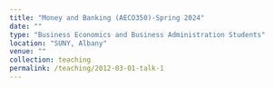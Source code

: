 ```yaml
---
title: "Money and Banking (AECO350)-Spring 2024"
date: ""
type: "Business Economics and Business Administration Students"
location: "SUNY, Albany"
venue: ""
collection: teaching
permalink: /teaching/2012-03-01-talk-1
---
```


